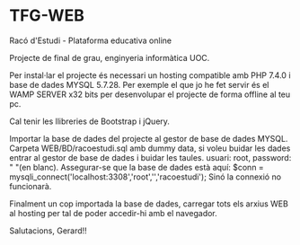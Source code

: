 # TFG-WEB
Racó d'Estudi - Plataforma educativa online

Projecte de final de grau, enginyeria informàtica UOC.

Per instal·lar el projecte és necessari un hosting compatible amb PHP 7.4.0 i base de dades MYSQL 5.7.28. 
Per exemple el que jo he fet servir és el WAMP SERVER x32 bits per desenvolupar el projecte de forma offline al teu pc.

Cal tenir les llibreries de Bootstrap i jQuery.

Importar la base de dades del projecte al gestor de base de dades MYSQL. 
Carpeta WEB/BD/racoestudi.sql amb dummy data, si voleu buidar les dades entrar al gestor de base de dades i buidar les taules. 
usuari: root, password: " "(en blanc). 
Assegurar-se que la base de dades està aquí: $conn = mysqli_connect('localhost:3308','root','','racoestudi'); 
Sinó la connexió no funcionarà.

Finalment un cop importada la base de dades, carregar tots els arxius WEB al hosting per tal de poder accedir-hi amb el navegador.

Salutacions, Gerard!!
